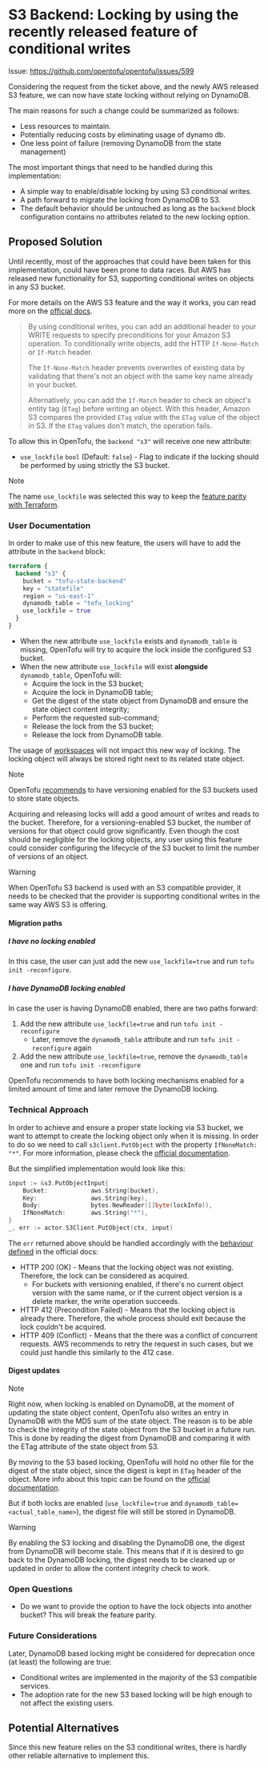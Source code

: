 # S3 Backend: Locking by using the recently released feature of conditional writes

Issue: https://github.com/opentofu/opentofu/issues/599

Considering the request from the ticket above, and the newly AWS released S3 feature, we can now have state locking without relying on DynamoDB.

The main reasons for such a change could be summarized as follows:
* Less resources to maintain.
* Potentially reducing costs by eliminating usage of dynamo db.
* One less point of failure (removing DynamoDB from the state management)

The most important things that need to be handled during this implementation:
* A simple way to enable/disable locking by using S3 conditional writes.
* A path forward to migrate the locking from DynamoDB to S3.
* The default behavior should be untouched as long as the `backend` block configuration contains no attributes related to the new locking option.

## Proposed Solution

Until recently, most of the approaches that could have been taken for this implementation, could have been prone to data races.
But AWS has released new functionality for S3, supporting conditional writes on objects in any S3 bucket.

For more details on the AWS S3 feature and the way it works, you can read more on the [official docs](https://docs.aws.amazon.com/AmazonS3/latest/userguide/conditional-writes.html).

> By using conditional writes, you can add an additional header to your WRITE requests to specify preconditions for your Amazon S3 operation. To conditionally write objects, add the HTTP `If-None-Match` or `If-Match` header.
> 
> The `If-None-Match` header prevents overwrites of existing data by validating that there's not an object with the same key name already in your bucket.
>
> Alternatively, you can add the `If-Match` header to check an object's entity tag (`ETag`) before writing an object. With this header, Amazon S3 compares the provided `ETag` value with the `ETag` value of the object in S3. If the `ETag` values don't match, the operation fails.


To allow this in OpenTofu, the `backend "s3"` will receive one new attribute:
* `use_lockfile` `bool` (Default: `false`) - Flag to indicate if the locking should be performed by using strictly the S3 bucket.

> [!NOTE]
>
> The name `use_lockfile` was selected this way to keep the [feature parity with Terraform](https://developer.hashicorp.com/terraform/language/backend/s3#state-locking).

### User Documentation

In order to make use of this new feature, the users will have to add the attribute in the `backend` block:
```terraform
terraform {
  backend "s3" {
    bucket = "tofu-state-backend"
    key = "statefile"
    region = "us-east-1"
    dynamodb_table = "tofu_locking"
    use_lockfile = true
  }
}
```

* When the new attribute `use_lockfile` exists and `dynamodb_table` is missing, OpenTofu will try to acquire the lock inside the configured S3 bucket.
* When the new attribute `use_lockfile` will exist **alongside** `dynamodb_table`, OpenTofu will:
  * Acquire the lock in the S3 bucket;
  * Acquire the lock in DynamoDB table;
  * Get the digest of the state object from DynamoDB and ensure the state object content integrity;
  * Perform the requested sub-command;
  * Release the lock from the S3 bucket;
  * Release the lock from DynamoDB table.

The usage of [workspaces](https://opentofu.org/docs/language/state/workspaces/) will not impact this new way of locking. The locking object will always be stored right next to its related state object.

> [!NOTE]
>
> OpenTofu [recommends](https://opentofu.org/docs/language/settings/backends/s3/) to have versioning enabled for the S3 buckets used to store state objects.
>
> Acquiring and releasing locks will add a good amount of writes and reads to the bucket. Therefore, for a versioning-enabled S3 bucket, the number of versions for that object could grow significantly.
> Even though the cost should be negligible for the locking objects, any user using this feature could consider configuring the lifecycle of the S3 bucket to limit the number of versions of an object.

> [!WARNING]
> 
> When OpenTofu S3 backend is used with an S3 compatible provider, it needs to be checked that the provider is supporting conditional writes in the same way AWS S3 is offering.

#### Migration paths
##### I have no locking enabled
In this case, the user can just add the new `use_lockfile=true` and run `tofu init -reconfigure`.

##### I have DynamoDB locking enabled
In case the user is having DynamoDB enabled, there are two paths forward:
1. Add the new attribute `use_lockfile=true` and run `tofu init -reconfigure`
   * Later, remove the `dynamodb_table` attribute and run `tofu init -reconfigure` again
2. Add the new attribute `use_lockfile=true`, remove the `dynamodb_table` one and run `tofu init -reconfigure`

OpenTofu recommends to have both locking mechanisms enabled for a limited amount of time and later remove the DynamoDB locking.
### Technical Approach

In order to achieve and ensure a proper state locking via S3 bucket, we want to attempt to create the locking object only when it is missing. 
In order to do so we need to call `s3client.PutObject` with the property `IfNoneMatch: "*"`.
For more information, please check the [official documentation](https://docs.aws.amazon.com/AmazonS3/latest/userguide/conditional-writes.html#conditional-write-key-names).

But the simplified implementation would look like this:
```go
input := &s3.PutObjectInput{
    Bucket:            aws.String(bucket),
    Key:               aws.String(key),
    Body:              bytes.NewReader([]byte(lockInfo)),
    IfNoneMatch:       aws.String("*"),
}
_, err := actor.S3Client.PutObject(ctx, input)
```

The `err` returned above should be handled accordingly with the [behaviour defined](https://docs.aws.amazon.com/AmazonS3/latest/userguide/conditional-writes.html) in the official docs:
* HTTP 200 (OK) - Means that the locking object was not existing. Therefore, the lock can be considered as acquired.
  * For buckets with versioning enabled, if there's no current object version with the same name, or if the current object version is a delete marker, the write operation succeeds.
* HTTP 412 (Precondition Failed) - Means that the locking object is already there. Therefore, the whole process should exit because the lock couldn't be acquired.
* HTTP 409 (Conflict) - Means that the there was a conflict of concurrent requests. AWS recommends to retry the request in such cases, but we could just handle this similarly to the 412 case.

#### Digest updates
> [!NOTE]
> Right now, when locking is enabled on DynamoDB, at the moment of updating the state object content, OpenTofu also writes an entry in DynamoDB with the MD5 sum of the state object.
> The reason is to be able to check the integrity of the state object from the S3 bucket in a future run. This is done by reading the digest from DynamoDB and comparing it with the ETag attribute of the state object from S3. 

By moving to the S3 based locking, OpenTofu will hold no other file for the digest of the state object, since the digest is kept in `ETag` header of the object.
More info about this topic can be found on the [official documentation](https://docs.aws.amazon.com/AmazonS3/latest/userguide/checking-object-integrity.html).

But if both locks are enabled (`use_lockfile=true` and `dynamodb_table=<actual_table_name>`), the digest file will still be stored in DynamoDB.

> [!WARNING]
> 
> By enabling the S3 locking and disabling the DynamoDB one, the digest from DynamoDB will become stale. This means that if it is desired to go back to the DynamoDB locking, the digest needs to be cleaned up or updated in order to allow the content integrity check to work.

### Open Questions

* Do we want to provide the option to have the lock objects into another bucket? This will break the feature parity.

### Future Considerations
Later, DynamoDB based locking might be considered for deprecation once (at least) the following are true:
* Conditional writes are implemented in the majority of the S3 compatible services.
* The adoption rate for the new S3 based locking will be high enough to not affect the existing users.

## Potential Alternatives
Since this new feature relies on the S3 conditional writes, there is hardly other reliable alternative to implement this. 
